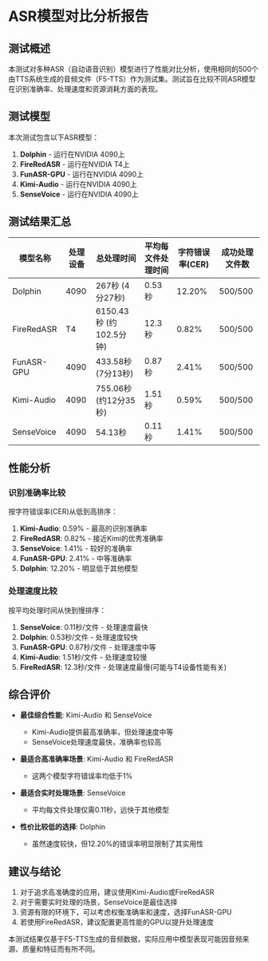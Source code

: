 # ASR模型对比分析报告

## 测试概述

本测试对多种ASR（自动语音识别）模型进行了性能对比分析，使用相同的500个由TTS系统生成的音频文件（F5-TTS）作为测试集。测试旨在比较不同ASR模型在识别准确率、处理速度和资源消耗方面的表现。

## 测试模型

本次测试包含以下ASR模型：

1. **Dolphin** - 运行在NVIDIA 4090上
2. **FireRedASR** - 运行在NVIDIA T4上
3. **FunASR-GPU** - 运行在NVIDIA 4090上
4. **Kimi-Audio** - 运行在NVIDIA 4090上
5. **SenseVoice** - 运行在NVIDIA 4090上

## 测试结果汇总

| 模型名称 | 处理设备 | 总处理时间 | 平均每文件处理时间 | 字符错误率(CER) | 成功处理文件数 |
|---------|---------|------------|-------------------|----------------|--------------|
| Dolphin | 4090 | 267秒 (4分27秒) | 0.53秒 | 12.20% | 500/500 |
| FireRedASR | T4 | 6150.43秒 (约102.5分钟) | 12.3秒 | 0.82% | 500/500 |
| FunASR-GPU | 4090 | 433.58秒 (7分13秒) | 0.87秒 | 2.41% | 500/500 |
| Kimi-Audio | 4090 | 755.06秒 (约12分35秒) | 1.51秒 | 0.59% | 500/500 |
| SenseVoice | 4090 | 54.13秒 | 0.11秒 | 1.41% | 500/500 |

## 性能分析

### 识别准确率比较

按字符错误率(CER)从低到高排序：

1. **Kimi-Audio**: 0.59% - 最高的识别准确率
2. **FireRedASR**: 0.82% - 接近Kimi的优秀准确率
3. **SenseVoice**: 1.41% - 较好的准确率
4. **FunASR-GPU**: 2.41% - 中等准确率
5. **Dolphin**: 12.20% - 明显低于其他模型

### 处理速度比较

按平均处理时间从快到慢排序：

1. **SenseVoice**: 0.11秒/文件 - 处理速度最快
2. **Dolphin**: 0.53秒/文件 - 处理速度较快
3. **FunASR-GPU**: 0.87秒/文件 - 处理速度中等
4. **Kimi-Audio**: 1.51秒/文件 - 处理速度较慢
5. **FireRedASR**: 12.3秒/文件 - 处理速度最慢(可能与T4设备性能有关)

## 综合评价

- **最佳综合性能**: Kimi-Audio 和 SenseVoice
  - Kimi-Audio提供最高准确率，但处理速度中等
  - SenseVoice处理速度最快，准确率也较高

- **最适合高准确率场景**: Kimi-Audio 和 FireRedASR
  - 这两个模型字符错误率均低于1%

- **最适合实时处理场景**: SenseVoice
  - 平均每文件处理仅需0.11秒，远快于其他模型

- **性价比较低的选择**: Dolphin
  - 虽然速度较快，但12.20%的错误率明显限制了其实用性

## 建议与结论

1. 对于追求高准确度的应用，建议使用Kimi-Audio或FireRedASR
2. 对于需要实时处理的场景，SenseVoice是最佳选择
3. 资源有限的环境下，可以考虑权衡准确率和速度，选择FunASR-GPU
4. 若使用FireRedASR，建议配置更高性能的GPU以提升处理速度

本测试结果仅基于F5-TTS生成的音频数据，实际应用中模型表现可能因音频来源、质量和特征而有所不同。
